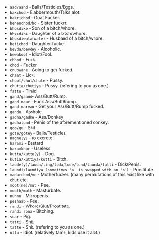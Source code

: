 - `aad/aand` - Balls/Testicles/Eggs.
- `bakchod` - Blabbermouth/Talks alot.
- `bakrichod` - Goat Fucker.
- `behenchod/bc` - Sister fucker.
- `bhosdike` - Son of a bitch/whore.
- `bhosdiki` - Daughter of a bitch/whore.
- `bhosdiwala(wale)` - Husband of a bitch/whore.
- `betichod` - Daughter fucker.
- `bevda/bevdey` - Alcoholic.
- `bewakoof` - Idiot/Fool.
- `chhod` - Fuck.
- `chod` - Fucker
- `chudwane` - Going to get fucked.
- `chaat` - Lick.
- `choot/chut/chute` - Pussy.
- `chutia/chutiya` - Pussy. (refering to you as one.)
- `fattu` - Timid
- `gand/gaand`- Ass/Butt/Rump.
- `gand maar` - Fuck Ass/Butt/Rump.
- `gand marvao` - Get your Ass/Butt/Rump fucked.
- `gandu` - Asshole.
- `gadha/gadhe` - Ass/Donkey
- `gadhalund` - Penis of the aforementioned donkey.
- `goo/gu` - Shit.
- `gote/gotey` - Balls/Testicles.
- `hagne(y)` - to excrete.
- `harami` - Bastard
- `haramkhor` - Useless.
- `kutta/kutte(y)` - Dog.
- `kutia/kuttiya/kutti` - Bitch.
- `laude(y)/lauda/ling/loda/lode/lund/launda/lulli` - Dick/Penis.
- `laundi/laundiya (sometimes 'a' is swapped with an 's')` - Prostitute.
- `madarchod/mc` - Motherfucker. (many permutations of this exist like with `chut` etc.
- `moot(ne)/mut` - Pee.
- `mooth/muth` - Masturbate.
- `nunnu` - Micropenis.
- `peshaab` - Pee.
- `randi` - Whore/Slut/Prostitute.
- `randi rona` - Bitching.
- `suar` - Pig.
- `tatti` - Shit.
- `tatte` - Shit. (refering to you as one.)
- `ullu` - Idiot. (relatively tame, kids use it alot.)
